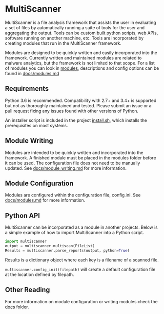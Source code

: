 MultiScanner
==============
MultiScanner is a file analysis framework that assists the user in evaluating a set
of files by automatically running a suite of tools for the user and aggregating the output.
Tools can be custom built python scripts, web APIs, software running on another machine, etc.
Tools are incorporated by creating modules that run in the MultiScanner framework.

Modules are designed to be quickly written and easily incorporated into the framework.
Currently written and maintained modules are related to malware analytics, but the framework is not limited to that
scope. For a list of modules you can look in [modules](modules), descriptions and config
options can be found in [docs/modules.md](docs/modules.md)

Requirements
------------
Python 3.6 is recommended. Compatibility with 2.7+ and
3.4+ is supported but not as thoroughly maintained and tested. Please submit an issue
or a pull request fixing any issues found with other versions of Python.


An installer script is included in the project [install.sh](<install.sh>), which
installs the prerequisites on most systems.



Module Writing
--------------
Modules are intended to be quickly written and incorporated into the framework.
A finished module must be placed in the modules folder before it can be used. The
configuration file does not need to be manually updated. See [docs/module\_writing.md](<docs/module_writing.md>)
for more information.

Module Configuration
--------------------
Modules are configured within the configuration file, config.ini. See
[docs/modules.md](<docs/modules.md>) for more information.

Python API
----------
MultiScanner can be incorporated as a module in another projects. Below is a simple
example of how to import MultiScanner into a Python script.

``` python
import multiscanner
output = multiscanner.multiscan(FileList)
Results = multiscanner.parse_reports(output, python=True)
```

Results is a dictionary object where each key is a filename of a scanned file.

`multiscanner.config_init(filepath)` will create a default configuration file at
the location defined by filepath.

Other Reading
-------------
For more information on module configuration or writing modules check the
[docs](<docs>) folder.